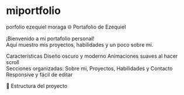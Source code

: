 # miportfolio
porfolio ezequiel moraga
🌐 Portafolio de Ezequiel

¡Bienvenido a mi portafolio personal!  
Aquí muestro mis proyectos, habilidades y un poco sobre mí.

Características
Diseño oscuro y moderno
Animaciones suaves al hacer scroll  
Secciones organizadas: Sobre mí, Proyectos, Habilidades y Contacto  
Responsive y fácil de editar

📂 Estructura del proyecto
